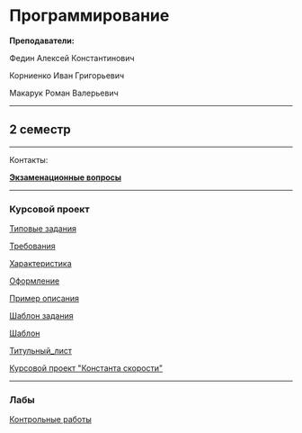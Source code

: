 # Программирование

**Преподаватели:**

Федин Алексей Константинович

Корниенко Иван Григорьевич

Макарук Роман Валерьевич

____________
## 2 семестр
___________

Контакты: 

[**Экзаменационные вопросы**](https://github.com/DayMan902/SpbGTI/blob/main/File/Programming/Экзаменационные_вопросы.pdf)
___________
### Курсовой проект
[Типовые задания](https://github.com/DayMan902/SpbGTI/blob/main/File/Programming/Coursework/КП_Типовые_задания.pdf)

[Требования](https://github.com/DayMan902/SpbGTI/blob/main/File/Programming/Coursework/КП_Требования.pdf)

[Характеристика](https://github.com/DayMan902/SpbGTI/blob/main/File/Programming/Coursework/КП_Характеристика.doc)

[Оформление](https://github.com/DayMan902/SpbGTI/blob/main/File/Programming/Coursework/КП_Оформление.pdf)

[Пример описания](https://github.com/DayMan902/SpbGTI/blob/main/File/Programming/Coursework/КП_Пример_описания.pdf)

[Шаблон задания](https://github.com/DayMan902/SpbGTI/blob/main/File/Programming/Coursework/КП_Шаблон_задания.doc)

[Шаблон](https://github.com/DayMan902/SpbGTI/blob/main/File/Programming/Coursework/КП_Шаблон.ppt)

[Титульный_лист](https://github.com/DayMan902/SpbGTI/blob/main/File/Programming/Coursework/КП_Титульный_лист.doc)

[Курсовой проект "Константа скорости"](https://github.com/DayMan902/SpbGTI/blob/main/File/Programming/Coursework/КП_Константа_скорости.pdf)
___________
### Лабы
[Контрольные работы](https://github.com/DayMan902/SpbGTI/blob/main/File/Programming/Labs/Информационные_технологии_и_программирование_весна_2023.pdf)
